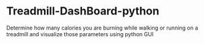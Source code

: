 # Treadmill-DashBoard-python
Determine how many calories you are burning while walking or running on a treadmill and visualize those parameters using python GUI
